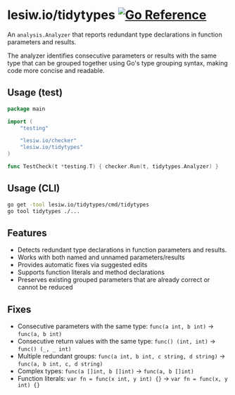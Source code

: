 # lesiw.io/tidytypes [![Go Reference](https://pkg.go.dev/badge/lesiw.io/tidytypes.svg)](https://pkg.go.dev/lesiw.io/tidytypes)

An `analysis.Analyzer` that reports redundant type declarations in function
parameters and results.

The analyzer identifies consecutive parameters or results with the same type
that can be grouped together using Go's type grouping syntax, making code more
concise and readable.

## Usage (test)

```go
package main

import (
	"testing"

	"lesiw.io/checker"
	"lesiw.io/tidytypes"
)

func TestCheck(t *testing.T) { checker.Run(t, tidytypes.Analyzer) }
```

## Usage (CLI)

```sh
go get -tool lesiw.io/tidytypes/cmd/tidytypes
go tool tidytypes ./...
```

## Features

- Detects redundant type declarations in function parameters and results.
- Works with both named and unnamed parameters/results
- Provides automatic fixes via suggested edits
- Supports function literals and method declarations
- Preserves existing grouped parameters that are already correct or cannot be
  reduced

## Fixes

- Consecutive parameters with the same type: `func(a int, b int)` →
  `func(a, b int)`
- Consecutive return values with the same type: `func() (int, int)` →
  `func() (_, _ int)`
- Multiple redundant groups: `func(a int, b int, c string, d string)` →
  `func(a, b int, c, d string)`
- Complex types: `func(a []int, b []int)` → `func(a, b []int)`
- Function literals: `var fn = func(x int, y int) {}` →
  `var fn = func(x, y int) {}`
